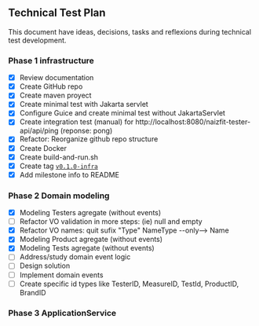 ## Technical Test Plan

This document have ideas, decisions, tasks and reflexions during technical test development. 



### Phase 1 infrastructure
- [x] Review documentation
- [x] Create GitHub repo
- [x] Create maven proyect
- [x] Create minimal test with Jakarta servlet
- [x] Configure Guice and create minimal test without JakartaServlet
- [x] Create integration test (manual) for http://localhost:8080/naizfit-tester-api/api/ping (reponse: pong)
- [x] Refactor: Reorganize github repo structure
- [x] Create Docker
- [x] Create build-and-run.sh
- [x] Create tag [`v0.1.0-infra`](https://github.com/javier-nogales/naizfit-technical-test/tree/v0.1.0-infra)
- [x] Add milestone info to README
 
### Phase 2 Domain modeling
- [x] Modeling Testers agregate (without events)
- [ ] Refactor VO validation in more steps: (ie) null and empty 
- [x] Refactor VO names: quit sufix "Type" NameType --only--> Name
- [x] Modeling Product agregate (without events)
- [x] Modeling Tests agregate (without events)
- [ ] Address/study domain event logic
- [ ] Design solution
- [ ] Implement domain events
- [ ] Create specific id types like TesterID, MeasureID, TestId, ProductID, BrandID

### Phase 3 ApplicationService